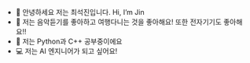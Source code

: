 - 👋 안녕하세요 저는 최석진입니다. Hi, I’m Jin
- 👀 저는 음악듣기를 좋아하고 여행다니는 것을 좋아해요! 또한 전자기기도 좋아해요!!
- 🌱 저는 Python과 C++ 공부중이에요
- 💻 저는 AI 엔지니어가 되고 싶어요!

<!---
SJinC/SJinC is a ✨ special ✨ repository because its `README.md` (this file) appears on your GitHub profile.
You can click the Preview link to take a look at your changes.
--->
